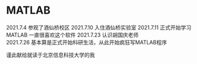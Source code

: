 # MATLAB


2021.7.4   参观了酒仙桥校区
2021.7.10  入住酒仙桥实验室
2021.7.11  正式开始学习MATLAB   一直很喜欢这个软件 
2021.7.23  认识胡国庆老师   
2021.7.26  基本算是正式开始科研生活，从此开始疯狂写MATLAB程序


谨此献给就读于北京信息科技大学的我
